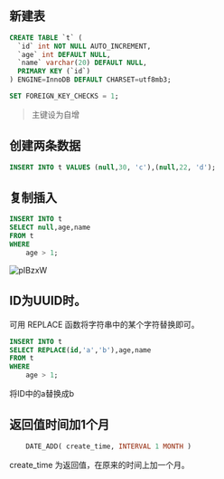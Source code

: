 ## 新建表  
```sql
CREATE TABLE `t` (
  `id` int NOT NULL AUTO_INCREMENT,
  `age` int DEFAULT NULL,
  `name` varchar(20) DEFAULT NULL,
  PRIMARY KEY (`id`)
) ENGINE=InnoDB DEFAULT CHARSET=utf8mb3;

SET FOREIGN_KEY_CHECKS = 1;
```

> 主键设为自增
## 创建两条数据  

```sql
INSERT INTO t VALUES (null,30, 'c'),(null,22, 'd'); 
```

## 复制插入 
```sql
INSERT INTO t 
SELECT null,age,name
FROM t
WHERE
	age > 1;
```

 ![pIBzxW](https://github.com/wuwenyishi/pages/raw/gh-pages/image/others/pIBzxW.png)

## ID为UUID时。
可用 REPLACE 函数将字符串中的某个字符替换即可。

```sql
INSERT INTO t 
SELECT REPLACE(id,'a','b'),age,name
FROM t
WHERE
	age > 1;  
```

将ID中的a替换成b  

## 返回值时间加1个月 
```sql
	DATE_ADD( create_time, INTERVAL 1 MONTH ) 
```

create_time 为返回值，在原来的时间上加一个月。
